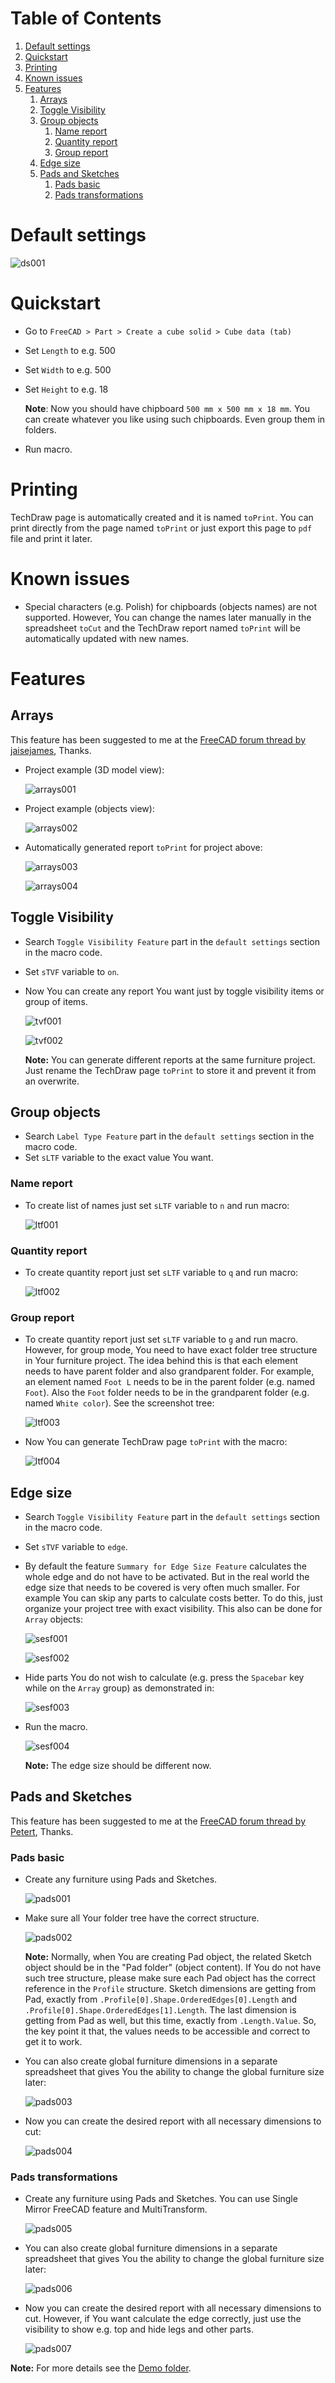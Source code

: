 # Table of Contents

1. [Default settings](#default-settings)
2. [Quickstart](#quickstart)
3. [Printing](#printing)
4. [Known issues](#known-issues)
5. [Features](#features)
    1. [Arrays](#arrays)
    2. [Toggle Visibility](#toggle-visibility)
    3. [Group objects](#group-objects)
        1. [Name report](#name-report)
        2. [Quantity report](#quantity-report)
        3. [Group report](#group-report)
    4. [Edge size](#edge-size)
    5. [Pads and Sketches](#pads-and-sketches)
		1. [Pads basic](#pads-basic)
        2. [Pads transformations](#pads-transformations)

# Default settings

![ds001](https://raw.githubusercontent.com/dprojects/getDimensions/master/Screenshots/ds001.png)

# Quickstart

* Go to `FreeCAD > Part > Create a cube solid > Cube data (tab)`
* Set `Length` to e.g. 500
* Set `Width` to e.g. 500
* Set `Height` to e.g. 18

	**Note**: Now you should have chipboard `500 mm x 500 mm x 18 mm`. You can create whatever you like using such chipboards. Even group them in folders.

* Run macro.

# Printing

TechDraw page is automatically created and it is named `toPrint`. You can print directly from the page named `toPrint` or just export this page to `pdf` file and print it later. 

# Known issues

* Special characters (e.g. Polish) for chipboards (objects names) are not supported. However, You can change the names later manually in the spreadsheet `toCut` and the TechDraw report named `toPrint` will be automatically updated with new names. 

# Features

## Arrays

This feature has been suggested to me at the [FreeCAD forum thread by jaisejames](https://forum.freecadweb.org/viewtopic.php?p=164072#p164072), Thanks.

* Project example (3D model view):

    ![arrays001](https://raw.githubusercontent.com/dprojects/getDimensions/master/Screenshots/arrays001.png)

* Project example (objects view):

    ![arrays002](https://raw.githubusercontent.com/dprojects/getDimensions/master/Screenshots/arrays002.png)

* Automatically generated report `toPrint` for project above:
    
    ![arrays003](https://raw.githubusercontent.com/dprojects/getDimensions/master/Screenshots/arrays003.png)
    
    ![arrays004](https://raw.githubusercontent.com/dprojects/getDimensions/master/Screenshots/arrays004.png)

## Toggle Visibility

* Search `Toggle Visibility Feature` part in the `default settings` section in the macro code.
* Set `sTVF` variable to `on`.
* Now You can create any report You want just by toggle visibility items or group of items.

    ![tvf001](https://raw.githubusercontent.com/dprojects/getDimensions/master/Screenshots/tvf001.png)

    ![tvf002](https://raw.githubusercontent.com/dprojects/getDimensions/master/Screenshots/tvf002.png)

    **Note:** You can generate different reports at the same furniture project. Just rename the TechDraw page `toPrint` to store it and prevent it from an overwrite.

## Group objects

* Search `Label Type Feature` part in the `default settings` section in the macro code.
* Set `sLTF` variable to the exact value You want.

### Name report

* To create list of names just set `sLTF` variable to `n` and run macro:

    ![ltf001](https://raw.githubusercontent.com/dprojects/getDimensions/master/Screenshots/ltf001.png)

### Quantity report

* To create quantity report just set `sLTF` variable to `q` and run macro:

    ![ltf002](https://raw.githubusercontent.com/dprojects/getDimensions/master/Screenshots/ltf002.png)
    
### Group report

* To create quantity report just set `sLTF` variable to `g` and run macro. However, for group mode, You need to have exact folder tree structure in Your furniture project. The idea behind this is that each element needs to have parent folder and also grandparent folder. For example, an element named `Foot L` needs to be in the parent folder (e.g. named `Foot`). Also the `Foot` folder needs to be in the grandparent folder (e.g. named `White color`). See the screenshot tree:

    ![ltf003](https://raw.githubusercontent.com/dprojects/getDimensions/master/Screenshots/ltf003.png)
    
* Now You can generate TechDraw page `toPrint` with the macro:

    ![ltf004](https://raw.githubusercontent.com/dprojects/getDimensions/master/Screenshots/ltf004.png)
    
## Edge size

* Search `Toggle Visibility Feature` part in the `default settings` section in the macro code.
* Set `sTVF` variable to `edge`.
* By default the feature `Summary for Edge Size Feature` calculates the whole edge and do not have to be activated. But in the real world the edge size that needs to be covered is very often much smaller. For example You can skip any parts to calculate costs better. To do this, just organize your project tree with exact visibility. This also can be done for `Array` objects:

    ![sesf001](https://raw.githubusercontent.com/dprojects/getDimensions/master/Screenshots/sesf001.png)
    
    ![sesf002](https://raw.githubusercontent.com/dprojects/getDimensions/master/Screenshots/sesf002.png)
    
* Hide parts You do not wish to calculate (e.g. press the `Spacebar` key while on the `Array` group) as demonstrated in:

    ![sesf003](https://raw.githubusercontent.com/dprojects/getDimensions/master/Screenshots/sesf003.png)
    
* Run the macro. 
    
    ![sesf004](https://raw.githubusercontent.com/dprojects/getDimensions/master/Screenshots/sesf004.png)

    **Note:** The edge size should be different now.
    
## Pads and Sketches

This feature has been suggested to me at the [FreeCAD forum thread by Petert](https://forum.freecadweb.org/viewtopic.php?p=547453#p547453), Thanks.

### Pads basic

* Create any furniture using Pads and Sketches. 

    ![pads001](https://raw.githubusercontent.com/dprojects/getDimensions/master/Screenshots/pads001.png)
 
* Make sure all Your folder tree have the correct structure. 

    ![pads002](https://raw.githubusercontent.com/dprojects/getDimensions/master/Screenshots/pads002.png)
    
    **Note:** Normally, when You are creating Pad object, the related Sketch object should be in the "Pad folder" (object content). If You do not have such tree structure, please make sure each Pad object has the correct reference in the `Profile` structure. Sketch dimensions are getting from Pad, exactly from `.Profile[0].Shape.OrderedEdges[0].Length` and `.Profile[0].Shape.OrderedEdges[1].Length`. The last dimension is getting from Pad as well, but this time, exactly from `.Length.Value`. So, the key point it that, the values needs to be accessible and correct to get it to work.
    
* You can also create global furniture dimensions in a separate spreadsheet that gives You the ability to change the global furniture size later:
    
    ![pads003](https://raw.githubusercontent.com/dprojects/getDimensions/master/Screenshots/pads003.png)
    
* Now you can create the desired report with all necessary dimensions to cut:
    
    ![pads004](https://raw.githubusercontent.com/dprojects/getDimensions/master/Screenshots/pads004.png)


### Pads transformations

* Create any furniture using Pads and Sketches. You can use Single Mirror FreeCAD feature and MultiTransform.

	![pads005](https://raw.githubusercontent.com/dprojects/getDimensions/master/Screenshots/pads005.png)
	
* You can also create global furniture dimensions in a separate spreadsheet that gives You the ability to change the global furniture size later:
    
	![pads006](https://raw.githubusercontent.com/dprojects/getDimensions/master/Screenshots/pads006.png)
        
* Now you can create the desired report with all necessary dimensions to cut. However, if You want calculate the edge correctly, just use the visibility to show e.g. top and hide legs and other parts.

	![pads007](https://raw.githubusercontent.com/dprojects/getDimensions/master/Screenshots/pads007.png)

**Note:** For more details see the [Demo folder](https://github.com/dprojects/getDimensions/tree/master/Demo).
